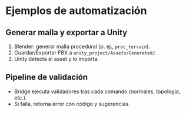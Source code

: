 # Ejemplos de automatización

## Generar malla y exportar a Unity

1. Blender: generar malla procedural (p. ej., `proc_terrain`).
2. Guardar/Exportar FBX a `unity_project/Assets/Generated/`.
3. Unity detecta el asset y lo importa.

## Pipeline de validación

- Bridge ejecuta validadores tras cada comando (normales, topología, etc.).
- Si falla, retorna error con código y sugerencias.

